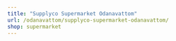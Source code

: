 ```yaml
---
title: "Supplyco Supermarket Odanavattom"
url: /odanavattom/supplyco-supermarket-odanavattom/
shop: supermarket
---
```

